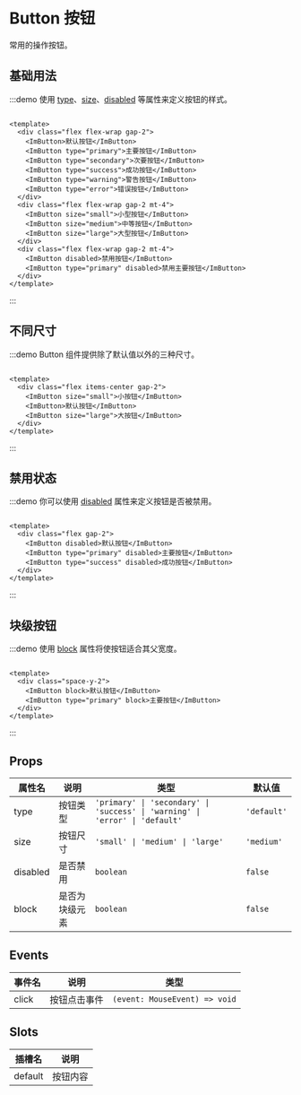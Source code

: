 # Button 按钮

常用的操作按钮。

## 基础用法

:::demo
使用 [type](file://D:\code\github\im-desgin\src\components\Notification\NotificationManager.ts#L7-L7)、[size](file://D:\code\github\im-desgin\src\components\Pagination\Pagination.vue#L146-L146)、[disabled](file://D:\code\github\im-desgin\node_modules\@vue\runtime-core\dist\runtime-core.d.ts#L1115-L1115)
等属性来定义按钮的样式。

```vue

<template>
  <div class="flex flex-wrap gap-2">
    <ImButton>默认按钮</ImButton>
    <ImButton type="primary">主要按钮</ImButton>
    <ImButton type="secondary">次要按钮</ImButton>
    <ImButton type="success">成功按钮</ImButton>
    <ImButton type="warning">警告按钮</ImButton>
    <ImButton type="error">错误按钮</ImButton>
  </div>
  <div class="flex flex-wrap gap-2 mt-4">
    <ImButton size="small">小型按钮</ImButton>
    <ImButton size="medium">中等按钮</ImButton>
    <ImButton size="large">大型按钮</ImButton>
  </div>
  <div class="flex flex-wrap gap-2 mt-4">
    <ImButton disabled>禁用按钮</ImButton>
    <ImButton type="primary" disabled>禁用主要按钮</ImButton>
  </div>
</template>
```

:::

## 不同尺寸

:::demo Button 组件提供除了默认值以外的三种尺寸。

```vue

<template>
  <div class="flex items-center gap-2">
    <ImButton size="small">小按钮</ImButton>
    <ImButton>默认按钮</ImButton>
    <ImButton size="large">大按钮</ImButton>
  </div>
</template>
```
:::

## 禁用状态

:::demo
你可以使用 [disabled](file://D:\code\github\im-desgin\node_modules\@vue\runtime-core\dist\runtime-core.d.ts#L1115-L1115)
属性来定义按钮是否被禁用。
```vue 

<template>
  <div class="flex gap-2">
    <ImButton disabled>默认按钮</ImButton>
    <ImButton type="primary" disabled>主要按钮</ImButton>
    <ImButton type="success" disabled>成功按钮</ImButton>
  </div>
</template>
```
:::

## 块级按钮

:::demo 使用 [block](file://D:\code\github\im-desgin\src\components\Button\Button.vue#L6-L6) 属性将使按钮适合其父宽度。
```vue 

<template>
  <div class="space-y-2">
    <ImButton block>默认按钮</ImButton>
    <ImButton type="primary" block>主要按钮</ImButton>
  </div>
</template>
```
:::

## Props

| 属性名      | 说明      | 类型                                                                           | 默认值         |
|----------|---------|------------------------------------------------------------------------------|-------------|
| type     | 按钮类型    | `'primary' \| 'secondary' \| 'success' \| 'warning' \| 'error' \| 'default'` | `'default'` |
| size     | 按钮尺寸    | `'small' \| 'medium' \| 'large'`                                             | `'medium'`  |
| disabled | 是否禁用    | `boolean`                                                                    | `false`     |
| block    | 是否为块级元素 | `boolean`                                                                    | `false`     |

## Events

| 事件名   | 说明     | 类型                            |
|-------|--------|-------------------------------|
| click | 按钮点击事件 | `(event: MouseEvent) => void` |

## Slots

| 插槽名     | 说明   |
|---------|------|
| default | 按钮内容 |
